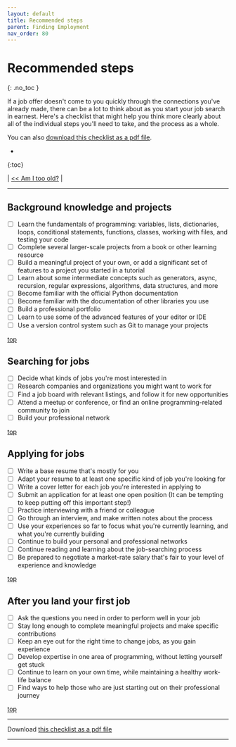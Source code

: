 ```yaml
---
layout: default
title: Recommended steps
parent: Finding Employment
nav_order: 80
---
```


# Recommended steps
{: .no_toc }

If a job offer doesn't come to you quickly through the connections you've already made, there can be a lot to think about as you start your job search in earnest. Here's a checklist that might help you think more clearly about all of the individual steps you'll need to take, and the process as a whole.

You can also [download this checklist as a pdf file](https://github.com/mavjav-edu/pcc_2e/releases/download/1.1/checklist_finding_employment_pcc.pdf).

* 
{:toc}

| [<< Am I too old?](../age_in_tech/) |

---

## Background knowledge and projects
- [ ] Learn the fundamentals of programming: variables, lists, dictionaries, loops, conditional statements, functions, classes, working with files, and testing your code
- [ ] Complete several larger-scale projects from a book or other learning resource
- [ ] Build a meaningful project of your own, or add a significant set of features to a project you started in a tutorial
- [ ] Learn about some intermediate concepts such as generators, async, recursion, regular expressions, algorithms, data structures, and more
- [ ] Become familiar with the official Python documentation
- [ ] Become familiar with the documentation of other libraries you use
- [ ] Build a professional portfolio
- [ ] Learn to use some of the advanced features of your editor or IDE
- [ ] Use a version control system such as Git to manage your projects

[top](#top)

## Searching for jobs
- [ ] Decide what kinds of jobs you're most interested in
- [ ] Research companies and organizations you might want to work for
- [ ] Find a job board with relevant listings, and follow it for new opportunities
- [ ] Attend a meetup or conference, or find an online programming-related community to join
- [ ] Build your professional network

[top](#top)

## Applying for jobs
- [ ] Write a base resume that's mostly for you
- [ ] Adapt your resume to at least one specific kind of job you're looking for
- [ ] Write a cover letter for each job you're interested in applying to
- [ ] Submit an application for at least one open position (It can be tempting to keep putting off this important step!)
- [ ] Practice interviewing with a friend or colleague
- [ ] Go through an interview, and make written notes about the process
- [ ] Use your experiences so far to focus what you're currently learning, and what you're currently building
- [ ] Continue to build your personal and professional networks
- [ ] Continue reading and learning about the job-searching process
- [ ] Be prepared to negotiate a market-rate salary that's fair to your level of experience and knowledge

[top](#top)

## After you land your first job
- [ ] Ask the questions you need in order to perform well in your job
- [ ] Stay long enough to complete meaningful projects and make specific contributions
- [ ] Keep an eye out for the right time to change jobs, as you gain experience
- [ ] Develop expertise in one area of programming, without letting yourself get stuck
- [ ] Continue to learn on your own time, while maintaining a healthy work-life balance
- [ ] Find ways to help those who are just starting out on their professional journey

[top](#top)

---

Download [this checklist as a pdf file](https://github.com/mavjav-edu/pcc_2e/releases/download/1.1/checklist_finding_employment_pcc.pdf)

---